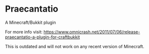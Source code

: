 # Praecantatio
A Minecraft/Bukkit plugin

For more info visit: https://www.omnicrash.net/2011/07/06/release-praecantatio-a-plugin-for-craftbukkit

This is outdated and will not work on any recent version of Minecraft.

